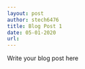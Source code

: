 ```yaml
---
layout: post
author: stech6476
title: Blog Post 1
date: 05-01-2020
url: 
---
```

Write your blog post here
